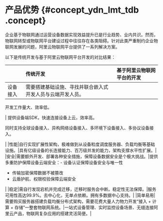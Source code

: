 # 产品优势 {#concept_ydn_lmt_tdb .concept}

企业基于物联网通过运营设备数据实现效益提升已是行业趋势、业内共识。然而，物联网转型或物联网平台建设过程中往往存在各类阻碍。针对此类严重制约企业物联网发展的问题，阿里云物联网平台提供了一系列解决方案。

以下是传统开发与基于阿里云物联网平台开发的对比结果：

| |**传统开发**|**基于阿里云物联网平台的开发**|
|:-|:-------|:----------------|
|设备接入| 需要搭建基础设施、寻找并联合嵌入式开发人员与云端开发人员。

 开发工作量大、效率低。

 | 提供设备端SDK，快速连接设备上云，效率高。

 同时支持全球设备接入、异构网络设备接入、多环境下设备接入、多协议设备接入。

 |
|性能|自行实现扩展性架构，极难做到从设备粒度调度服务器、负载均衡等基础设施。|具有亿级设备的长连接能力、百万级并发的能力，架构支撑水平性扩展。|
|安全|需要额外开发、部署各种安全措施，保障设备数据安全是个极大挑战。|提供多重防护保障设备云端安全：-   设备认证保障设备安全与唯一性
-   传输加密保障数据不被篡改
-   云盾护航、权限校验保障云端安全

|
|稳定|需自行发现宕机并完成迁移，迁移时服务会中断。稳定性无法保障。|服务可用性高达99.9%。去中心化，无单点依赖。拥有多数据中心支持。|
|简单易用|需要购买服务器搭建负载均衡分布式架构，需要花费大量人力物力开发“接入 + 计算 + 存储”一整套物联网系统。|一站式设备管理、实时监控设备场景、无缝连接阿里云产品，物联网复杂应用的搭建灵活简便。|

